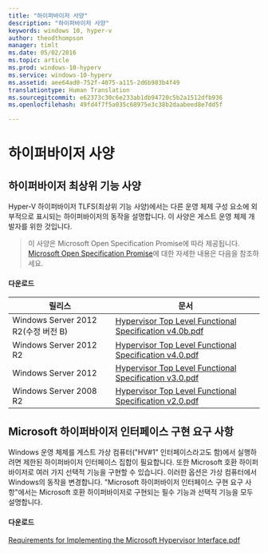 ```yaml
---
title: "하이퍼바이저 사양"
description: "하이퍼바이저 사양"
keywords: windows 10, hyper-v
author: theodthompson
manager: timlt
ms.date: 05/02/2016
ms.topic: article
ms.prod: windows-10-hyperv
ms.service: windows-10-hyperv
ms.assetid: aee64ad0-752f-4075-a115-2d6b983b4f49
translationtype: Human Translation
ms.sourcegitcommit: e62373c30c6e233ab1db94720c5b2a1512dfb936
ms.openlocfilehash: 49fd4f7f5a035c68975e3c38b2daabeed8e7dd5f

---
```


# 하이퍼바이저 사양

## 하이퍼바이저 최상위 기능 사양

Hyper-V 하이퍼바이저 TLFS(최상위 기능 사양)에서는 다른 운영 체제 구성 요소에 외부적으로 표시되는 하이퍼바이저의 동작을 설명합니다. 이 사양은 게스트 운영 체제 개발자를 위한 것입니다.
  
> 이 사양은 Microsoft Open Specification Promise에 따라 제공됩니다.  [Microsoft Open Specification Promise](https://msdn.microsoft.com/en-us/openspecifications)에 대한 자세한 내용은 다음을 참조하세요.  

#### 다운로드
릴리스 | 문서
--- | ---
Windows Server 2012 R2(수정 버전 B) | [Hypervisor Top Level Functional Specification v4.0b.pdf](https://github.com/Microsoft/Virtualization-Documentation/raw/master/tlfs/Hypervisor%20Top%20Level%20Functional%20Specification%20v4.0b.pdf)
Windows Server 2012 R2 | [Hypervisor Top Level Functional Specification v4.0.pdf](https://github.com/Microsoft/Virtualization-Documentation/raw/master/tlfs/Hypervisor%20Top%20Level%20Functional%20Specification%20v4.0.pdf)
Windows Server 2012 | [Hypervisor Top Level Functional Specification v3.0.pdf](https://github.com/Microsoft/Virtualization-Documentation/raw/master/tlfs/Hypervisor%20Top%20Level%20Functional%20Specification%20v3.0.pdf)
Windows Server 2008 R2 | [Hypervisor Top Level Functional Specification v2.0.pdf](https://github.com/Microsoft/Virtualization-Documentation/raw/master/tlfs/Hypervisor%20Top%20Level%20Functional%20Specification%20v2.0.pdf)

## Microsoft 하이퍼바이저 인터페이스 구현 요구 사항

Windows 운영 체제를 게스트 가상 컴퓨터("HV#1" 인터페이스라고도 함)에서 실행하려면 제한된 하이퍼바이저 인터페이스 집합이 필요합니다. 또한 Microsoft 호환 하이퍼바이저로 여러 가지 선택적 기능을 구현할 수 있습니다. 이러한 옵션은 가상 컴퓨터에서 Windows의 동작을 변경합니다. "Microsoft 하이퍼바이저 인터페이스 구현 요구 사항"에서는 Microsoft 호환 하이퍼바이저로 구현되는 필수 기능과 선택적 기능을 모두 설명합니다.

#### 다운로드

[Requirements for Implementing the Microsoft Hypervisor Interface.pdf](https://github.com/Microsoft/Virtualization-Documentation/raw/master/tlfs/Requirements%20for%20Implementing%20the%20Microsoft%20Hypervisor%20Interface.pdf)


<!--HONumber=Jun16_HO5-->


